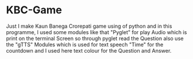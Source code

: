 # KBC-Game
Just I make Kaun Banega Crorepati game using of python and in this programme, I used some modules like that "Pyglet" for play Audio which is print on the terminal Screen so through pyglet read the Question also use the "gTTS" Modules which is used for text speech  "Time" for the countdown and I used here text colour for the Question and Answer.
